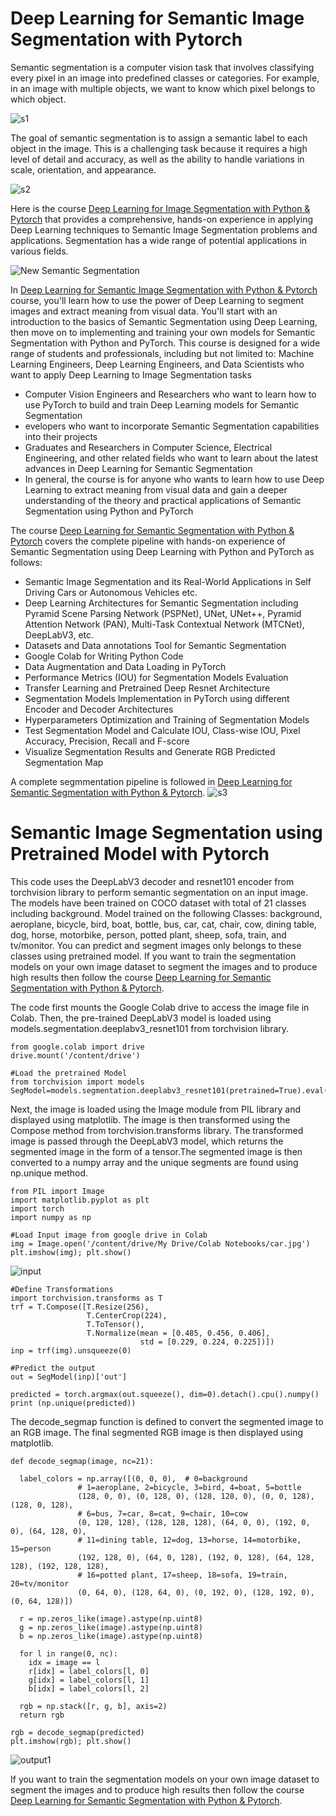 # Deep Learning for Semantic Image Segmentation with Pytorch

Semantic segmentation is a computer vision task that involves classifying every pixel in an image into predefined classes or categories. For example, in an image with multiple objects, we want to know which pixel belongs to which object. 

![s1](https://user-images.githubusercontent.com/123977559/215550848-17e3893a-a783-47f8-8478-f2bc9609896a.png)

The goal of semantic segmentation is to assign a semantic label to each object in the image. This is a challenging task because it requires a high level of detail and accuracy, as well as the ability to handle variations in scale, orientation, and appearance.

![s2](https://user-images.githubusercontent.com/123977559/215550865-260b001d-3fb0-4e65-bcc5-34fd1970bf00.png)

Here is the course [Deep Learning for Image Segmentation with Python & Pytorch](https://www.udemy.com/course/deep-learning-for-semantic-segmentation-with-python-pytorh/?referralCode=0009C809CCE66FFAADA3) that provides a comprehensive, hands-on experience in applying Deep Learning techniques to Semantic Image Segmentation problems and applications. Segmentation has a wide range of potential applications in various fields.

![New Semantic Segmentation](https://user-images.githubusercontent.com/123977559/215546907-8c7ace81-ee20-432f-977f-bf0fffc8650f.png)

In [Deep Learning for Semantic Image Segmentation with Python & Pytorch](https://www.udemy.com/course/deep-learning-for-semantic-segmentation-with-python-pytorh/?referralCode=0009C809CCE66FFAADA3) course, you'll learn how to use the power of Deep Learning to segment images and extract meaning from visual data. You'll start with an introduction to the basics of Semantic Segmentation using Deep Learning, then move on to implementing and training your own models for Semantic Segmentation with Python and PyTorch.
This course is designed for a wide range of students and professionals, including but not limited to:
Machine Learning Engineers, Deep Learning Engineers, and Data Scientists who want to apply Deep Learning to Image Segmentation tasks

+ Computer Vision Engineers and Researchers who want to learn how to use PyTorch to build and train Deep Learning models for Semantic Segmentation
+ evelopers who want to incorporate Semantic Segmentation capabilities into their projects
+ Graduates and Researchers in Computer Science, Electrical Engineering, and other related fields who want to learn about the latest advances in Deep Learning for Semantic Segmentation
+ In general, the course is for anyone who wants to learn how to use Deep Learning to extract meaning from visual data and gain a deeper understanding of the theory and practical applications of Semantic Segmentation using Python and PyTorch

The course [Deep Learning for Semantic Segmentation with Python & Pytorch](https://www.udemy.com/course/deep-learning-for-semantic-segmentation-with-python-pytorh/?referralCode=0009C809CCE66FFAADA3) covers the complete pipeline with hands-on experience of Semantic Segmentation using Deep Learning with Python and PyTorch as follows:

+ Semantic Image Segmentation and its Real-World Applications in Self Driving Cars or Autonomous Vehicles etc.
+ Deep Learning Architectures for Semantic Segmentation including Pyramid Scene Parsing Network (PSPNet), UNet, UNet++, Pyramid Attention Network (PAN),  Multi-Task Contextual Network (MTCNet), DeepLabV3, etc.
+ Datasets and Data annotations Tool for Semantic Segmentation
+ Google Colab for Writing Python Code
+ Data Augmentation and Data Loading in PyTorch
+ Performance Metrics (IOU) for Segmentation Models Evaluation
+ Transfer Learning and Pretrained Deep Resnet Architecture
+ Segmentation Models Implementation in PyTorch using different Encoder and Decoder Architectures
+ Hyperparameters Optimization and Training of Segmentation Models
+ Test Segmentation Model and Calculate IOU, Class-wise IOU, Pixel Accuracy, Precision, Recall and F-score
+ Visualize Segmentation Results and Generate RGB Predicted Segmentation Map

A complete segmmentation pipeline is followed in [Deep Learning for Semantic Segmentation with Python & Pytorch](https://www.udemy.com/course/deep-learning-for-semantic-segmentation-with-python-pytorh/?referralCode=0009C809CCE66FFAADA3). 
![s3](https://user-images.githubusercontent.com/123977559/215627933-3087fdad-3bf6-4457-9d44-3deb14178f1b.png)

# Semantic Image Segmentation using Pretrained Model with Pytorch
This code uses the DeepLabV3 decoder and resnet101 encoder from torchvision library to perform semantic segmentation on an input image. The models have been trained on  COCO dataset with total of 21 classes including background. Model trained on the following Classes: background, aeroplane, bicycle, bird, boat, bottle, bus, car, cat, chair, cow, dining table, dog, horse, motorbike, person, potted plant, sheep, sofa, train, and tv/monitor. You can predict and segment images only belongs to these classes using pretrained model. If you want to train the segmentation models on your own image dataset to segment the images and to produce high results then follow the course [Deep Learning for Semantic Segmentation with Python & Pytorch](https://www.udemy.com/course/deep-learning-for-semantic-segmentation-with-python-pytorh/?referralCode=0009C809CCE66FFAADA3).  

The code first mounts the Google Colab drive to access the image file in Colab. Then, the pre-trained DeepLabV3 model is loaded using models.segmentation.deeplabv3_resnet101 from torchvision library.
```
from google.colab import drive
drive.mount('/content/drive')

#Load the pretrained Model
from torchvision import models
SegModel=models.segmentation.deeplabv3_resnet101(pretrained=True).eval()
```
Next, the image is loaded using the Image module from PIL library and displayed using matplotlib. The image is then transformed using the Compose method from torchvision.transforms library. The transformed image is passed through the DeepLabV3 model, which returns the segmented image in the form of a tensor.The segmented image is then converted to a numpy array and the unique segments are found using np.unique method.
```
from PIL import Image
import matplotlib.pyplot as plt
import torch
import numpy as np

#Load Input image from google drive in Colab
img = Image.open('/content/drive/My Drive/Colab Notebooks/car.jpg')
plt.imshow(img); plt.show()
```
![input](https://user-images.githubusercontent.com/123977559/215645749-e2062ef6-f4df-444b-8a28-b17fa18b84be.jpg)


```
#Define Transformations
import torchvision.transforms as T
trf = T.Compose([T.Resize(256),
                 T.CenterCrop(224),
                 T.ToTensor(), 
                 T.Normalize(mean = [0.485, 0.456, 0.406], 
                             std = [0.229, 0.224, 0.225])])
inp = trf(img).unsqueeze(0)

#Predict the output
out = SegModel(inp)['out']

predicted = torch.argmax(out.squeeze(), dim=0).detach().cpu().numpy()
print (np.unique(predicted))
```

The decode_segmap function is defined to convert the segmented image to an RGB image. The final segmented RGB image is then displayed using matplotlib.
```
def decode_segmap(image, nc=21):
  
  label_colors = np.array([(0, 0, 0),  # 0=background
               # 1=aeroplane, 2=bicycle, 3=bird, 4=boat, 5=bottle
               (128, 0, 0), (0, 128, 0), (128, 128, 0), (0, 0, 128), (128, 0, 128),
               # 6=bus, 7=car, 8=cat, 9=chair, 10=cow
               (0, 128, 128), (128, 128, 128), (64, 0, 0), (192, 0, 0), (64, 128, 0),
               # 11=dining table, 12=dog, 13=horse, 14=motorbike, 15=person
               (192, 128, 0), (64, 0, 128), (192, 0, 128), (64, 128, 128), (192, 128, 128),
               # 16=potted plant, 17=sheep, 18=sofa, 19=train, 20=tv/monitor
               (0, 64, 0), (128, 64, 0), (0, 192, 0), (128, 192, 0), (0, 64, 128)])

  r = np.zeros_like(image).astype(np.uint8)
  g = np.zeros_like(image).astype(np.uint8)
  b = np.zeros_like(image).astype(np.uint8)
  
  for l in range(0, nc):
    idx = image == l
    r[idx] = label_colors[l, 0]
    g[idx] = label_colors[l, 1]
    b[idx] = label_colors[l, 2]
    
  rgb = np.stack([r, g, b], axis=2)
  return rgb

rgb = decode_segmap(predicted)
plt.imshow(rgb); plt.show()
```
![output1](https://user-images.githubusercontent.com/123977559/215646280-3f09fd98-a543-453b-89d6-a0f5920c8e9c.JPG)

If you want to train the segmentation models on your own image dataset to segment the images and to produce high results then follow the course [Deep Learning for Semantic Segmentation with Python & Pytorch](https://www.udemy.com/course/deep-learning-for-semantic-segmentation-with-python-pytorh/?referralCode=0009C809CCE66FFAADA3).  

